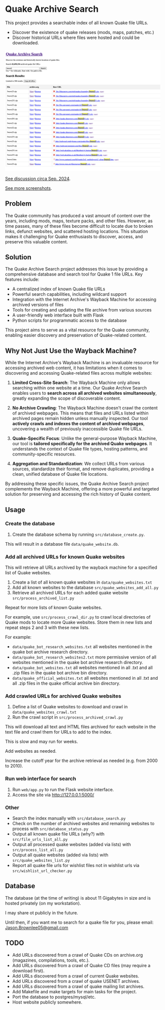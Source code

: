 # Quake Archive Search

This project provides a searchable index of all known Quake file URLs.

* Discover the existence of quake releases (mods, maps, patches, etc.)
* Discover historical URLs where files were hosted and could be downloaded.

![Screenshot](pics/screenshot.png)

[See discussion circa Sep. 2024](https://discuss.quaddicted.com/t/find-rare-quake-files-new-archive-index-and-search).

[See more screenshots](pics/).

## Problem

The Quake community has produced a vast amount of content over the years, including mods, maps, texture packs, and other files. However, as time passes, many of these files become difficult to locate due to broken links, defunct websites, and scattered hosting locations. This situation makes it challenging for Quake enthusiasts to discover, access, and preserve this valuable content.

## Solution

The Quake Archive Search project addresses this issue by providing a comprehensive database and search tool for Quake 1 file URLs. Key features include:

- A centralized index of known Quake file URLs
- Powerful search capabilities, including wildcard support
- Integration with the Internet Archive's Wayback Machine for accessing archived versions of files
- Tools for creating and updating the file archive from various sources
- A user-friendly web interface built with Flask
- Python scripts for programmatic access to the database

This project aims to serve as a vital resource for the Quake community, enabling easier discovery and preservation of Quake-related content.

## Why Not Just Use the Wayback Machine?

While the Internet Archive's Wayback Machine is an invaluable resource for accessing archived web content, it has limitations when it comes to discovering and accessing Quake-related files across multiple websites:

1. **Limited Cross-Site Search**: The Wayback Machine only allows searching within one website at a time. Our Quake Archive Search enables users to **search across all archived websites simultaneously**, greatly expanding the scope of discoverable content.

2. **No Archive Crawling**: The Wayback Machine doesn't crawl the content of archived webpages. This means that files and URLs listed within archived pages remain hidden unless manually inspected. Our tool **actively crawls and indexes the content of archived webpages**, uncovering a wealth of previously inaccessible Quake file URLs.

3. **Quake-Specific Focus**: Unlike the general-purpose Wayback Machine, our tool is **tailored specifically for the archived Quake webpages**. It understands the context of Quake file types, hosting patterns, and community-specific resources.

4. **Aggregation and Standardization**: We collect URLs from various sources, standardize their format, and remove duplicates, providing a clean, unified database of Quake file locations.

By addressing these specific issues, the Quake Archive Search project complements the Wayback Machine, offering a more powerful and targeted solution for preserving and accessing the rich history of Quake content.

## Usage

### Create the database

1. Create the database schema by running `src/database_create.py`.

This will result in a database file `data/quake_website.db`.

### Add all archived URLs for known Quake websites

This will retrieve all URLs archived by the wayback machine for a specified list of Quake websites.

1. Create a list of all known quake websites in `data/quake_websites.txt`
2. Add all known websites to the database `src/quake_websites_add_all.py`
3. Retrieve all archived URLs for each added quake website `src/process_archived_list.py`

Repeat for more lists of known Quake websites.

For example, use `src/process_crawl_dir.py` to crawl local directories of Quake mods to locate more Quake websites. Store them in new lists and repeat steps 2 and 3 with these new lists.

For example:

* `data/quake_bot_research_websites.txt` all websites mentioned in the quake bot archive research directory.
* `data/quake_bot_research_websites2.txt` more permissive version of all websites mentioned in the quake bot archive research directory.
* `data/quake_bot_websites.txt` all websites mentioned in all .txt and all .zip files in the quake bot archive bin directory.
* `data/quake_official_websites.txt` all websites mentioned in all .txt and all .zip files in the quake official archive bin directory.

### Add crawled URLs for archived Quake websites

1. Define a list of Quake websites to download and crawl in `data/quake_websites_crawl.txt`
2. Run the crawl script in `src/process_archived_crawl.py`

This will download all text and HTML files archived for each website in the text file and crawl them for URLs to add to the index.

This is slow and may run for weeks.

Add websites as needed.

Increase the cutoff year for the archive retrieval as needed (e.g. from 2000 to 2010).

### Run web interface for search

1. Run `web/app.py` to run the Flask website interface.
2. Access the site via <http://127.0.0.1:5000/>

### Other

* Search the index manually with `src/database_search.py`
* Check on the number of archived websites and remaining websites to process with `src/database_status.py`
* Output all known quake file URLs (why?) with `src/file_urls_list_all.py`
* Output all processed quake websites (added via lists) with `src/process_list_all.py`
* Output all quake websites (added via lists) with `src/quake_websites_list.py`
* Report all quake file urls for wishlist files not in wishlist urls via `src/wishlist_url_checker.py`

## Database

The database (at the time of writing) is about 11 Gigabytes in size and is hosted privately (on my workstation).

I may share ot publicly in the future.

Until then, if you want me to search for a quake file for you, please email: Jason.Brownlee05@gmail.com

## TODO

* Add URLs discovered from a crawl of Quake CDs on archive.org (magazines, compilations, tools, etc.).
* Add URLs discovered from a crawl of Quake CD files (may require a download first).
* Add URLs discovered from a crawl of current Quake websites.
* Add URLs discovered from a crawl of quake USENET archives.
* Add URLs discovered from a crawl of quake mailing list archives.
* Add Makefile and make targets for main tasks for the project.
* Port the database to postgres/mysql/etc.
* Host website publicly somewhere.

